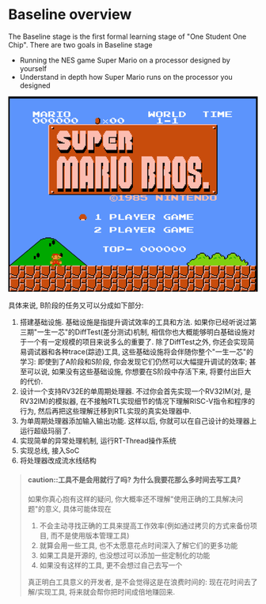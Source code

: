 # Baseline overview

The Baseline stage is the first formal learning stage of "One Student One Chip".
There are two goals in Baseline stage
* Running the NES game Super Mario on a processor designed by yourself
* Understand in depth how Super Mario runs on the processor you designed

![image](./mario.png)

具体来说, B阶段的任务又可以分成如下部分:
1. 搭建基础设施. 基础设施是指提升调试效率的工具和方法.
如果你已经听说过第三期"一生一芯"的DiffTest(差分测试)机制,
相信你也大概能够明白基础设施对于一个有一定规模的项目来说多么的重要了.
除了DiffTest之外, 你还会实现简易调试器和各种trace(踪迹)工具,
这些基础设施将会伴随你整个"一生一芯"的学习:
即使到了A阶段和S阶段, 你会发现它们仍然可以大幅提升调试的效率;
甚至可以说, 如果没有这些基础设施, 你想要在S阶段中存活下来, 将要付出巨大的代价.
1. 设计一个支持RV32E的单周期处理器.
不过你会首先实现一个RV32IM(对, 是RV32IM)的模拟器,
在不接触RTL实现细节的情况下理解RISC-V指令和程序的行为,
然后再把这些理解迁移到RTL实现的真实处理器中.
1. 为单周期处理器添加输入输出功能.
这样以后, 你就可以在自己设计的处理器上运行超级玛丽了.
1. 实现简单的异常处理机制, 运行RT-Thread操作系统
1. 实现总线, 接入SoC
1. 将处理器改成流水线结构

> #### caution::工具不是会用就行了吗? 为什么我要花那么多时间去写工具?
> 如果你真心抱有这样的疑问, 你大概率还不理解"使用正确的工具解决问题"的意义, 具体可能体现在
> 1. 不会主动寻找正确的工具来提高工作效率(例如通过拷贝的方式来备份项目, 而不是使用版本管理工具)
> 1. 就算会用一些工具, 也不太愿意花点时间深入了解它们的更多功能
> 1. 如果工具是开源的, 也没想过可以添加一些定制化的功能
> 1. 如果没有这样的工具, 更不会想过自己去写一个
>
> 真正明白工具意义的开发者, 是不会觉得这是在浪费时间的:
> 现在花时间去了解/实现工具, 将来就会帮你把时间成倍地赚回来.
